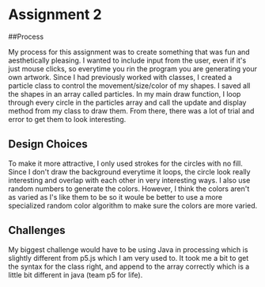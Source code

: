 # Assignment 2

##Process

My process for this assignment was to create something that was fun and aesthetically pleasing. I wanted to include input from the user, even if it's just mouse clicks, so everytime you rin the program you are generating your own artwork. Since I had previously worked with classes, I created a particle class to control the movement/size/color of my shapes. I saved all the shapes in an array called particles. In my main draw function, I loop through every circle in the particles array and call the update and display method from my class to draw them. From there, there was a lot of trial and error to get them to look interesting.

## Design Choices

To make it more attractive, I only used strokes for the circles with no fill. Since I don't draw the background everytime it loops, the circle look really interesting and overlap with each other in very interesting ways. I also use random numbers to generate the colors. However, I think the colors aren't as varied as I's like them to be so it woule be better to use a more specialized random color algorithm to make sure the colors are more varied.

## Challenges

My biggest challenge would have to be using Java in processing which is slightly different from p5.js which I am very used to. It took me a bit to get the syntax for the class right, and append to the array correctly which is a little bit different in java (team p5 for life). 
